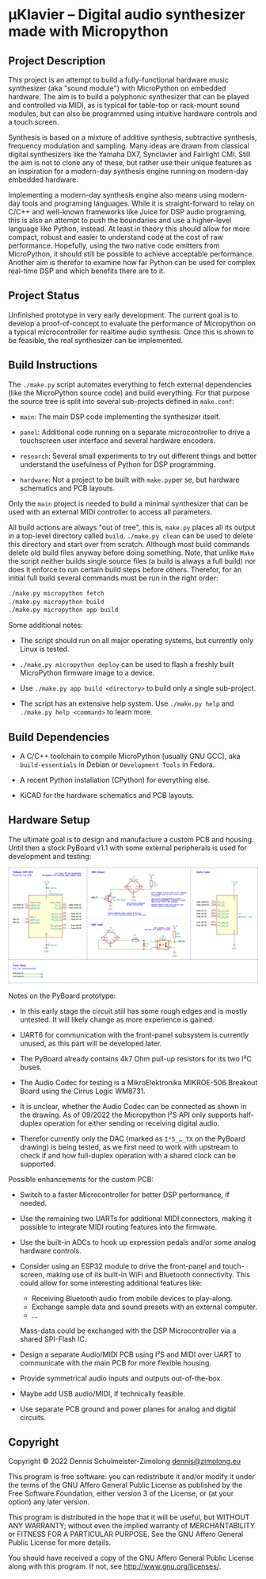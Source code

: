 µKlavier – Digital audio synthesizer made with Micropython
===========================================================


Project Description
-------------------

This project is an attempt to build a fully-functional hardware music synthesizer
(aka "sound module") with MicroPython on embedded hardware. The aim is to build a
polyphonic synthesizer that can be played and controlled via MIDI, as is typical
for table-top or rack-mount sound modules, but can also be programmed using intuitive
hardware controls and a touch screen.

Synthesis is based on a mixture of additive synthesis, subtractive synthesis,
frequency modulation and sampling. Many ideas are drawn from classical
digital synthesizers like the Yamaha DX7, Synclavier and Fairlight CMI.
Still the aim is not to clone any of these, but rather use their unique
features as an inspiration for a modern-day synthesis engine running on
modern-day embedded hardware.

Implementing a modern-day synthesis engine also means using modern-day
tools and programing languages. While it is straight-forward to relay
on C/C++ and well-known frameworks like Juice for DSP audio programing,
this is also an attempt to push the boundaries and use a higher-level
language like Python, instead. At least in theory this should allow for
more compact, robust and easier to understand code at the cost of raw
performance. Hopefully, using the two native code emitters from MicroPython,
it should still be possible to achieve acceptable performance. Another
aim is therefor to examine how far Python can be used for complex real-time
DSP and which benefits there are to it.

<!-- TODO: Images, sound demos, videos, ... once there is something to show  -->


Project Status
--------------

Unfinished prototype in very early development. The current goal is to
develop a proof-of-concept to evaluate the performance of Micropython
on a typical microcontroller for realtime audio synthesis. Once this
is shown to be feasible, the real synthesizer can be implemented.


Build Instructions
------------------

The `./make.py` script automates everything to fetch external dependencies
(like the MicroPython source code) and build everything. For that purpose
the source tree is split into several sub-projects defined in `make.conf`:

 * `main`: The main DSP code implementing the synthesizer itself.

 * `panel`: Additional code running on a separate microcontroller to drive a
   touchscreen user interface and several hardware encoders.

 * `research`: Several small experiments to try out different things and
   better understand the usefulness of Python for DSP programming.

 * `hardware`: Not a project to be built with `make.py`per se, but hardware
   schematics and PCB layouts.

Only the `main` project is needed to build a minimal synthesizer that can
be used with an external MIDI controller to access all parameters.

All build actions are always "out of tree", this is, `make.py` places all
its output in a top-level directory called `build`. `./make.py clean` can
be used to delete this directory and start over from scratch. Although most
build commands delete old build files anyway before doing something.
Note, that unlike `Make` the script neither builds single source files
(a build is always a full build) nor does it enforce to run certain build
steps before others. Therefor, for an initial full build several commands
must be run in the right order:

```bash
./make.py micropython fetch
./make.py micropython build
./make.py micropython app build
```

Some additional notes:

 * The script should run on all major operating systems, but currently only
  Linux is tested.

 * `./make.py micropython deploy` can be used to flash a freshly built
  MicroPython firmware image to a device.

 * Use `./make.py app build <directory>` to build only a single sub-project.

 * The script has an extensive help system. Use `./make.py help` and
   `./make.py help <command>` to learn more.


Build Dependencies
------------------

 * A C/C++ toolchain to compile MicroPython (usually GNU GCC), aka
   `build-essentials` in Debian or `Development Tools` in Fedora.

 * A recent Python installation (CPython) for everything else.

 * KiCAD for the hardware schematics and PCB layouts.


Hardware Setup
--------------

The ultimate goal is to design and manufacture a custom PCB and housing.
Until then a stock PyBoard v1.1 with some external peripherals is used
for development and testing:

![PyBoard Prototype Hardware Schematic](pyboard-prototype.svg)

Notes on the PyBoard prototype:

 * In this early stage the circuit still has some rough edges and is
   mostly untested. It will likely change as more experience is gained.

 * UART6 for communication with the front-panel subsystem is currently
   unused, as this part will be developed later.

 * The PyBoard already contains 4k7 Ohm pull-up resistors for its two
   I²C buses.
 
 * The Audio Codec for testing is a MikroElektronika MIKROE-506 Breakout
   Board using the Cirrus Logic WM8731.

 * It is unclear, whether the Audio Codec can be connected as shown in the drawing.
   As of 09/2022 the Micropython I²S API only supports half-duplex operation for
   either sending or receiving digital audio.

* Therefor currently only the DAC (marked as `I²S_…_TX` on the PyBoard drawing)
  is being tested, as we first need to work with upstream to check if and how
  full-duplex operation with a shared clock can be supported.

Possible enhancements for the custom PCB:

 * Switch to a faster Microcontroller for better DSP performance, if needed.

 * Use the remaining two UARTs for additional MIDI connectors, making it
   possible to integrate MIDI routing features into the firmware.

 * Use the built-in ADCs to hook up expression pedals and/or some analog
   hardware controls.

 * Consider using an ESP32 module to drive the front-panel and touch-screen,
   making use of its built-in WiFi and Bluetooth connectivity. This could
   allow for some interesting additional features like:

    * Receiving Bluetooth audio from mobile devices to play-along.
    * Exchange sample data and sound presets with an external computer.
    * ...

   Mass-data could be exchanged with the DSP Microcontroller via a shared
   SPI-Flash IC.

 * Design a separate Audio/MIDI PCB using I²S and MIDI over UART to communicate
   with the main PCB for more flexible housing.

 * Provide symmetrical audio inputs and outputs out-of-the-box.

 * Maybe add USB audio/MIDI, if technically feasible.

 * Use separate PCB ground and power planes for analog and digital
   circuits.


Copyright
---------

Copyright © 2022  Dennis Schulmeister-Zimolong <dennis@zimolong.eu>

This program is free software: you can redistribute it and/or modify
it under the terms of the GNU Affero General Public License as
published by the Free Software Foundation, either version 3 of the
License, or (at your option) any later version.

This program is distributed in the hope that it will be useful,
but WITHOUT ANY WARRANTY; without even the implied warranty of
MERCHANTABILITY or FITNESS FOR A PARTICULAR PURPOSE.  See the
GNU Affero General Public License for more details.

You should have received a copy of the GNU Affero General Public License
along with this program.  If not, see <http://www.gnu.org/licenses/>.
